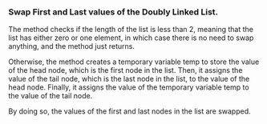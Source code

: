 ### Swap First and Last values of the Doubly Linked List.


The method checks if the length of the list is less than 2, meaning that the list has either zero
or one element, in which case there is no need to swap anything, and the method just returns.

Otherwise, the method creates a temporary variable temp to store the value of the head node, which 
is the first node in the list.  Then, it assigns the value of the tail node, which is the last node 
in the list, to the value of the head node.  Finally, it assigns the value of the temporary variable
temp to the value of the tail node.

By doing so, the values of the first and last nodes in the list are swapped.

